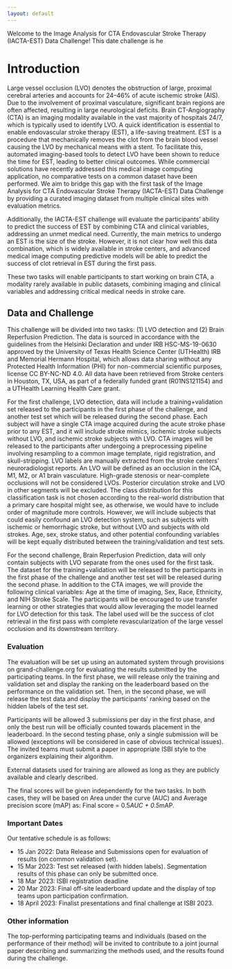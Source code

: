 ```yaml
---
layout: default
---
```


<script>
// remove button.
document.getElementsByClassName('page-header')[0].children[2].style.display = 'none';

// const elem = document.querySelector('.page-header')

/*
// grab element you want to hide
const elem = document.querySelector('#hint')

// remove element
elem.parentNode.removeChild(elem)
*/
</script>


Welcome to the Image Analysis for CTA Endovascular Stroke Therapy (IACTA-EST) Data Challenge! This date challenge is he 


# Introduction

Large vessel occlusion (LVO) denotes the obstruction of large, proximal cerebral arteries and accounts for 24–46% of acute ischemic stroke (AIS). Due to the involvement of proximal vasculature, significant brain regions are often affected, resulting in large neurological deficits. Brain CT-Angiography (CTA) is an imaging modality available in the vast majority of hospitals 24/7, which is typically used to identify LVO. A quick identification is essential to enable endovascular stroke therapy (EST), a life-saving treatment. EST is a procedure that mechanically removes the clot from the brain blood vessel causing the LVO by mechanical means with a stent. To facilitate this, automated imaging-based tools to detect LVO have been shown to reduce the time for EST, leading to better clinical outcomes. While commercial solutions have recently addressed this medical image computing application, no comparative tests on a common dataset have been performed. We aim to bridge this gap with the first task of the Image Analysis for CTA Endovascular Stroke Therapy (IACTA-EST) Data Challenge by providing a curated imaging dataset from multiple clinical sites with evaluation metrics. 

Additionally, the IACTA-EST challenge will evaluate the participants’ ability to predict the success of EST by combining CTA and clinical variables, addressing an unmet medical need. Currently, the main metrics to undergo an EST is the size of the stroke. However, it is not clear how well this data combination, which is widely available in stroke centers, and advanced medical image computing predictive models will be able to predict the success of clot retrieval in EST during the first pass. 

These two tasks will enable participants to start working on brain CTA, a modality rarely available in public datasets, combining imaging and clinical variables and addressing critical medical needs in stroke care. 

## Data and Challenge

This challenge will be divided into two tasks: (1) LVO detection and (2) Brain Reperfusion Prediction. The data is sourced in accordance with the guidelines from the Helsinki Declaration and under IRB HSC-MS-19-0630 approved by the University of Texas Health Science Center (UTHealth) IRB and Memorial Hermann Hospital, which allows data sharing without any Protected Health Information (PHI) for non-commercial scientific purposes, license CC BY-NC-ND 4.0. All data have been retrieved from Stroke centers in Houston, TX, USA, as part of a federally funded grant (R01NS121154) and a UTHealth Learning Health Care grant. 

For the first challenge, LVO detection, data will include a training+validation set released to the participants in the first phase of the challenge, and another test set which will be released during the second phase.  Each subject will have a single CTA image acquired during the acute stroke phase prior to any EST, and it will include stroke mimics, ischemic stroke subjects without LVO, and ischemic stroke subjects with LVO. CTA images will be released to the participants after undergoing a preprocessing pipeline involving resampling to a common image template, rigid registration, and skull-stripping. LVO labels are manually extracted from the stroke centers' neuroradiologist reports. An LVO will be defined as an occlusion in the ICA, M1, M2, or A1 brain vasculature. High-grade stenosis or near-complete occlusions will not be considered LVOs. Posterior circulation stroke and LVO in other segments will be excluded. The class distribution for this classification task is not chosen according to the real-world distribution that a primary care hospital might see, as otherwise, we would have to include order of magnitude more controls. However, we will include subjects that could easily confound an LVO detection system, such as subjects with ischemic or hemorrhagic stroke, but without LVO and subjects with old strokes. Age, sex, stroke status, and other potential confounding variables will be kept equally distributed between the training/validation and test sets.


For the second challenge, Brain Reperfusion Prediction, data will only contain subjects with LVO separate from the ones used for the first task. The dataset for the training+validation will be released to the participants in the first phase of the challenge and another test set will be released during the second phase.  In addition to the CTA images, we will provide the following clinical variables: Age at the time of imaging, Sex, Race, Ethnicity, and NIH Stroke Scale. The participants will be encouraged to use transfer learning or other strategies that would allow leveraging the model learned for LVO detection for this task. The label used will be the success of clot retrieval in the first pass with complete revascularization of the large vessel occlusion and its downstream territory.


### Evaluation

The evaluation will be set up using an automated system through provisions on grand-challenge.org for evaluating the results submitted by the participating teams. In the first phase, we will release only the training and validation set and display the ranking on the leaderboard based on the performance on the validation set. Then, in the second phase, we will release the test data and display the participants' ranking based on the hidden labels of the test set. 

Participants will be allowed 3 submissions per day in the first phase, and only the best run will be officially counted towards placement in the leaderboard. In the second testing phase, only a single submission will be allowed (exceptions will be considered in case of obvious technical issues). The invited teams must submit a paper in appropriate ISBI style to the organizers explaining their algorithm.

External datasets used for training are allowed as long as they are publicly available and clearly described.

The final scores will be given independently for the two tasks. In both cases, they will be based on Area under the curve (AUC) and Average precision score (mAP) as: Final score = 0.5*AUC + 0.5*mAP.

### Important Dates
Our tentative schedule is as follows:
- 15 Jan 2022: Data Release and Submissions open for evaluation of results (on common validation set). 
- 15 Mar 2023: Test set released (with hidden labels). Segmentation results of this phase can only be submitted once.
- 18 Mar 2023: ISBI registration deadline
- 20 Mar 2023: Final off-site leaderboard update and the display of top teams upon participation confirmation. 
- 18 April 2023: Finalist presentations and final challenge at ISBI 2023.


### Other information

The top-performing participating teams and individuals (based on the performance of their method) will be invited to contribute to a joint journal paper describing and summarizing the methods used, and the results found during the challenge. 


